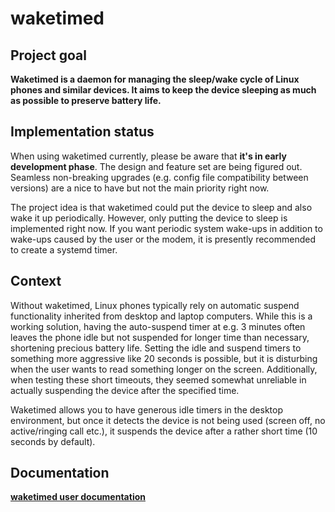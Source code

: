 # waketimed

## Project goal

**Waketimed is a daemon for managing the sleep/wake cycle of Linux
phones and similar devices. It aims to keep the device sleeping as
much as possible to preserve battery life.**

## Implementation status

When using waketimed currently, please be aware that **it's in early
development phase**. The design and feature set are being figured out.
Seamless non-breaking upgrades (e.g. config file compatibility between
versions) are a nice to have but not the main priority right now.

The project idea is that waketimed could put the device to sleep and
also wake it up periodically. However, only putting the device to
sleep is implemented right now. If you want periodic system wake-ups
in addition to wake-ups caused by the user or the modem, it is
presently recommended to create a systemd timer.

## Context

Without waketimed, Linux phones typically rely on automatic suspend
functionality inherited from desktop and laptop computers. While this
is a working solution, having the auto-suspend timer at
e.g.&nbsp;3&nbsp;minutes often leaves the phone idle but not suspended
for longer time than necessary, shortening precious battery life.
Setting the idle and suspend timers to something more aggressive like
20 seconds is possible, but it is disturbing when the user wants to
read something longer on the screen. Additionally, when testing these
short timeouts, they seemed somewhat unreliable in actually suspending
the device after the specified time.

Waketimed allows you to have generous idle timers in the desktop
environment, but once it detects the device is not being used (screen
off, no active/ringing call etc.), it suspends the device after a
rather short time (10 seconds by default).

## Documentation

**[waketimed user documentation](https://github.com/jistr/waketimed/blob/main/docs/user/index.md)**
